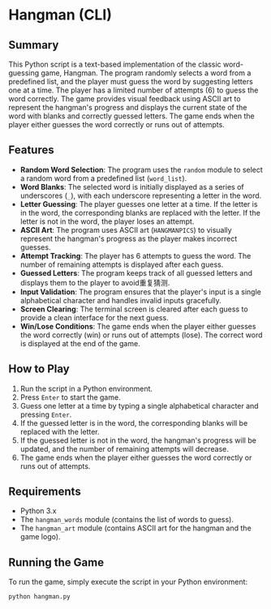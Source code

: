 # Hangman (CLI)

## Summary
This Python script is a text-based implementation of the classic word-guessing game, Hangman. The program randomly selects a word from a predefined list, and the player must guess the word by suggesting letters one at a time. The player has a limited number of attempts (6) to guess the word correctly. The game provides visual feedback using ASCII art to represent the hangman's progress and displays the current state of the word with blanks and correctly guessed letters. The game ends when the player either guesses the word correctly or runs out of attempts.

## Features
- **Random Word Selection**: The program uses the `random` module to select a random word from a predefined list (`word_list`).
- **Word Blanks**: The selected word is initially displayed as a series of underscores (`_`), with each underscore representing a letter in the word.
- **Letter Guessing**: The player guesses one letter at a time. If the letter is in the word, the corresponding blanks are replaced with the letter. If the letter is not in the word, the player loses an attempt.
- **ASCII Art**: The program uses ASCII art (`HANGMANPICS`) to visually represent the hangman's progress as the player makes incorrect guesses.
- **Attempt Tracking**: The player has 6 attempts to guess the word. The number of remaining attempts is displayed after each guess.
- **Guessed Letters**: The program keeps track of all guessed letters and displays them to the player to avoid重复猜测.
- **Input Validation**: The program ensures that the player's input is a single alphabetical character and handles invalid inputs gracefully.
- **Screen Clearing**: The terminal screen is cleared after each guess to provide a clean interface for the next guess.
- **Win/Lose Conditions**: The game ends when the player either guesses the word correctly (win) or runs out of attempts (lose). The correct word is displayed at the end of the game.

## How to Play
1. Run the script in a Python environment.
2. Press `Enter` to start the game.
3. Guess one letter at a time by typing a single alphabetical character and pressing `Enter`.
4. If the guessed letter is in the word, the corresponding blanks will be replaced with the letter.
5. If the guessed letter is not in the word, the hangman's progress will be updated, and the number of remaining attempts will decrease.
6. The game ends when the player either guesses the word correctly or runs out of attempts.

## Requirements
- Python 3.x
- The `hangman_words` module (contains the list of words to guess).
- The `hangman_art` module (contains ASCII art for the hangman and the game logo).

## Running the Game
To run the game, simply execute the script in your Python environment:
```bash
python hangman.py
